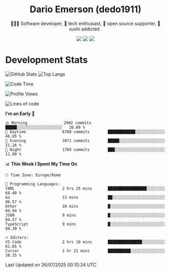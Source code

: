 <div align="center">
  
# Dario Emerson (dedo1911)
👨🏼‍💻 Software developer, 🔧 tech enthusiast, 🙌 open source supporter, 🍣 sushi addicted .

[![](https://img.shields.io/badge/-Linkedin-informational?style=for-the-badge&logo=linkedin&logoColor=white&color=2867B2)](http://linkedin.com/in/dedo1911)
[![](https://img.shields.io/badge/-Telegram-informational?style=for-the-badge&logo=telegram&logoColor=white&color=0088cc)](https://t.me/dedo1911)
[![](https://img.shields.io/badge/-Facebook-informational?style=for-the-badge&logo=facebook&logoColor=white&color=3b5998)](https://fb.com/dedo1911)

</div>

# Development Stats

![GitHub Stats](https://github-readme-stats.vercel.app/api?username=dedo1911&hide=&count_private=true&title_color=84cc16&text_color=ffffff&icon_color=84cc16&bg_color=1c1917&hide_border=true&border_radius=0&show_icons=true)
![Top Langs](https://github-readme-stats.vercel.app/api/top-langs/?username=dedo1911&theme=chartreuse-dark&layout=compact)

<!--START_SECTION:waka-->
![Code Time](http://img.shields.io/badge/Code%20Time-1%2C755%20hrs%2048%20mins-blue)

![Profile Views](http://img.shields.io/badge/Profile%20Views-0-blue)

![Lines of code](https://img.shields.io/badge/From%20Hello%20World%20I%27ve%20Written-4.2%20million%20lines%20of%20code-blue)

**I'm an Early 🐤** 

```text
🌞 Morning                2902 commits        █████░░░░░░░░░░░░░░░░░░░░   20.09 % 
🌆 Daytime                6768 commits        ████████████░░░░░░░░░░░░░   46.85 % 
🌃 Evening                3071 commits        █████░░░░░░░░░░░░░░░░░░░░   21.26 % 
🌙 Night                  1704 commits        ███░░░░░░░░░░░░░░░░░░░░░░   11.80 % 
```


📊 **This Week I Spent My Time On** 

```text
🕑︎ Time Zone: Europe/Rome

💬 Programming Languages: 
YAML                     2 hrs 25 mins       █████████████████░░░░░░░░   68.40 % 
Go                       13 mins             ██░░░░░░░░░░░░░░░░░░░░░░░   06.57 % 
Other                    10 mins             █░░░░░░░░░░░░░░░░░░░░░░░░   04.94 % 
JSON                     9 mins              █░░░░░░░░░░░░░░░░░░░░░░░░   04.57 % 
TypeScript               9 mins              █░░░░░░░░░░░░░░░░░░░░░░░░   04.30 % 

🔥 Editors: 
VS Code                  2 hrs 10 mins       ███████████████░░░░░░░░░░   61.65 % 
Cursor                   1 hr 21 mins        ██████████░░░░░░░░░░░░░░░   38.35 % 
```


 Last Updated on 26/07/2025 00:10:34 UTC
<!--END_SECTION:waka-->

<!--
**dedo1911/dedo1911** is a ✨ _special_ ✨ repository because its `README.md` (this file) appears on your GitHub profile.

Here are some ideas to get you started:

- 🔭 I’m currently working on ...
- 🌱 I’m currently learning ...
- 👯 I’m looking to collaborate on ...
- 🤔 I’m looking for help with ...
- 💬 Ask me about ...
- 📫 How to reach me: ...
- 😄 Pronouns: ...
- ⚡ Fun fact: ...
-->
